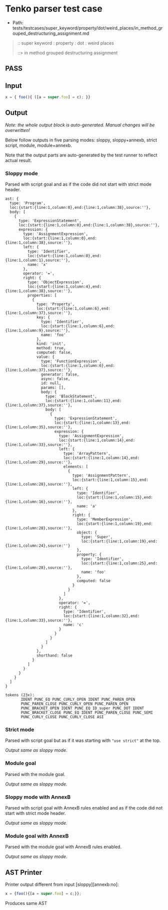 # Tenko parser test case

- Path: tests/testcases/super_keyword/property/dot/weird_places/in_method_grouped_destructuring_assignment.md

> :: super keyword : property : dot : weird places
>
> ::> in method grouped destructuring assignment
## PASS

## Input

`````js
x = { foo(){ ([a = super.foo] = c); }}
`````

## Output

_Note: the whole output block is auto-generated. Manual changes will be overwritten!_

Below follow outputs in five parsing modes: sloppy, sloppy+annexb, strict script, module, module+annexb.

Note that the output parts are auto-generated by the test runner to reflect actual result.

### Sloppy mode

Parsed with script goal and as if the code did not start with strict mode header.

`````
ast: {
  type: 'Program',
  loc:{start:{line:1,column:0},end:{line:1,column:38},source:''},
  body: [
    {
      type: 'ExpressionStatement',
      loc:{start:{line:1,column:0},end:{line:1,column:38},source:''},
      expression: {
        type: 'AssignmentExpression',
        loc:{start:{line:1,column:0},end:{line:1,column:38},source:''},
        left: {
          type: 'Identifier',
          loc:{start:{line:1,column:0},end:{line:1,column:1},source:''},
          name: 'x'
        },
        operator: '=',
        right: {
          type: 'ObjectExpression',
          loc:{start:{line:1,column:4},end:{line:1,column:38},source:''},
          properties: [
            {
              type: 'Property',
              loc:{start:{line:1,column:6},end:{line:1,column:37},source:''},
              key: {
                type: 'Identifier',
                loc:{start:{line:1,column:6},end:{line:1,column:9},source:''},
                name: 'foo'
              },
              kind: 'init',
              method: true,
              computed: false,
              value: {
                type: 'FunctionExpression',
                loc:{start:{line:1,column:6},end:{line:1,column:37},source:''},
                generator: false,
                async: false,
                id: null,
                params: [],
                body: {
                  type: 'BlockStatement',
                  loc:{start:{line:1,column:11},end:{line:1,column:37},source:''},
                  body: [
                    {
                      type: 'ExpressionStatement',
                      loc:{start:{line:1,column:13},end:{line:1,column:35},source:''},
                      expression: {
                        type: 'AssignmentExpression',
                        loc:{start:{line:1,column:14},end:{line:1,column:33},source:''},
                        left: {
                          type: 'ArrayPattern',
                          loc:{start:{line:1,column:14},end:{line:1,column:29},source:''},
                          elements: [
                            {
                              type: 'AssignmentPattern',
                              loc:{start:{line:1,column:15},end:{line:1,column:28},source:''},
                              left: {
                                type: 'Identifier',
                                loc:{start:{line:1,column:15},end:{line:1,column:16},source:''},
                                name: 'a'
                              },
                              right: {
                                type: 'MemberExpression',
                                loc:{start:{line:1,column:19},end:{line:1,column:28},source:''},
                                object: {
                                  type: 'Super',
                                  loc:{start:{line:1,column:19},end:{line:1,column:24},source:''}
                                },
                                property: {
                                  type: 'Identifier',
                                  loc:{start:{line:1,column:25},end:{line:1,column:28},source:''},
                                  name: 'foo'
                                },
                                computed: false
                              }
                            }
                          ]
                        },
                        operator: '=',
                        right: {
                          type: 'Identifier',
                          loc:{start:{line:1,column:32},end:{line:1,column:33},source:''},
                          name: 'c'
                        }
                      }
                    }
                  ]
                }
              },
              shorthand: false
            }
          ]
        }
      }
    }
  ]
}

tokens (23x):
       IDENT PUNC_EQ PUNC_CURLY_OPEN IDENT PUNC_PAREN_OPEN
       PUNC_PAREN_CLOSE PUNC_CURLY_OPEN PUNC_PAREN_OPEN
       PUNC_BRACKET_OPEN IDENT PUNC_EQ ID_super PUNC_DOT IDENT
       PUNC_BRACKET_CLOSE PUNC_EQ IDENT PUNC_PAREN_CLOSE PUNC_SEMI
       PUNC_CURLY_CLOSE PUNC_CURLY_CLOSE ASI
`````

### Strict mode

Parsed with script goal but as if it was starting with `"use strict"` at the top.

_Output same as sloppy mode._

### Module goal

Parsed with the module goal.

_Output same as sloppy mode._

### Sloppy mode with AnnexB

Parsed with script goal with AnnexB rules enabled and as if the code did not start with strict mode header.

_Output same as sloppy mode._

### Module goal with AnnexB

Parsed with the module goal with AnnexB rules enabled.

_Output same as sloppy mode._

## AST Printer

Printer output different from input [sloppy][annexb:no]:

````js
x = {foo(){[a = super.foo] = c;}};
````

Produces same AST

